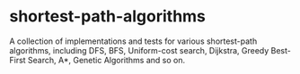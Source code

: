 # shortest-path-algorithms
A collection of implementations and tests for various shortest-path algorithms, including DFS, BFS, Uniform-cost search, Dijkstra, Greedy Best-First Search, A*, Genetic Algorithms and so on.
